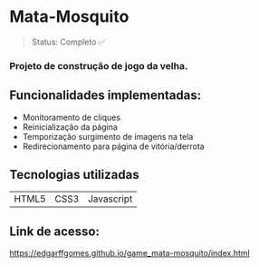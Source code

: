 # Mata-Mosquito


> Status: Completo ✅
> 
### Projeto de construção de jogo da velha.

## Funcionalidades implementadas:
+ Monitoramento de cliques
+ Reinicialização da página
+ Temporização surgimento de imagens na tela
+ Redirecionamento para página de vitória/derrota

## Tecnologias utilizadas

<table>
  <tr>
    <td> HTML5 </td>
    <td> CSS3 </td>
    <td> Javascript </td>
  </tr>
</table>

## Link de acesso:

https://edgarffgomes.github.io/game_mata-mosquito/index.html
